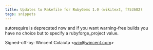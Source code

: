 ```yaml
---
title: Updates to Rakefile for RubyGems 1.0 (wikitext, f753682)
tags: snippets
---
```


autorequire is deprecated now and if you want warning-free builds you have no choice but to specify a rubyforge\_project value.

Signed-off-by: Wincent Colaiuta &lt;win@wincent.com&gt;
